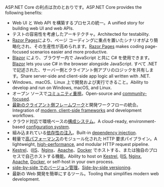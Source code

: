 <span data-ttu-id="783bb-101">ASP.NET Core の利点は次のとおりです。</span><span class="sxs-lookup"><span data-stu-id="783bb-101">ASP.NET Core provides the following benefits:</span></span>

* <span data-ttu-id="783bb-102">Web UI と Web API を構築するプロセスの統一。</span><span class="sxs-lookup"><span data-stu-id="783bb-102">A unified story for building web UI and web APIs.</span></span>
* <span data-ttu-id="783bb-103">テストの容易性を考慮したアーキテクチャ。</span><span class="sxs-lookup"><span data-stu-id="783bb-103">Architected for testability.</span></span>
* <span data-ttu-id="783bb-104">[Razor Pages](xref:razor-pages/index)により、ページ コーディングに重点を置いたシナリオがより簡略化され、その生産性が高められます。</span><span class="sxs-lookup"><span data-stu-id="783bb-104">[Razor Pages](xref:razor-pages/index) makes coding page-focused scenarios easier and more productive.</span></span>
* <span data-ttu-id="783bb-105">[Blazor](xref:blazor/index) により、ブラウザー内で JavaScript と共に C# を使用できます。</span><span class="sxs-lookup"><span data-stu-id="783bb-105">[Blazor](xref:blazor/index) lets you use C# in the browser alongside JavaScript.</span></span> <span data-ttu-id="783bb-106">すべて .NET で記述された、サーバー側とクライアント側アプリのロジックを共有します。</span><span class="sxs-lookup"><span data-stu-id="783bb-106">Share server-side and client-side app logic all written with .NET.</span></span>
* <span data-ttu-id="783bb-107">Windows、macOS、Linux 上で開発および実行できること。</span><span class="sxs-lookup"><span data-stu-id="783bb-107">Ability to develop and run on Windows, macOS, and Linux.</span></span>
* <span data-ttu-id="783bb-108">オープン ソースで[コミュニティ重視](https://live.asp.net/)。</span><span class="sxs-lookup"><span data-stu-id="783bb-108">Open-source and [community-focused](https://live.asp.net/).</span></span>
* <span data-ttu-id="783bb-109">[最新のクライアント側フレームワーク](xref:blazor/index)と開発ワークフローの統合。</span><span class="sxs-lookup"><span data-stu-id="783bb-109">Integration of [modern, client-side frameworks](xref:blazor/index) and development workflows.</span></span>
* <span data-ttu-id="783bb-110">クラウド対応で環境ベースの[構成システム](xref:fundamentals/configuration/index)。</span><span class="sxs-lookup"><span data-stu-id="783bb-110">A cloud-ready, environment-based [configuration system](xref:fundamentals/configuration/index).</span></span>
* <span data-ttu-id="783bb-111">組み込まれている[依存性の注入](xref:fundamentals/dependency-injection)。</span><span class="sxs-lookup"><span data-stu-id="783bb-111">Built-in [dependency injection](xref:fundamentals/dependency-injection).</span></span>
* <span data-ttu-id="783bb-112">軽量で[高パフォーマンス](https://github.com/aspnet/benchmarks)のモジュール化された HTTP 要求パイプライン。</span><span class="sxs-lookup"><span data-stu-id="783bb-112">A lightweight, [high-performance](https://github.com/aspnet/benchmarks), and modular HTTP request pipeline.</span></span>
* <span data-ttu-id="783bb-113">[Kestrel](xref:fundamentals/servers/kestrel)、([IIS](xref:host-and-deploy/iis/index)、[Nginx](xref:host-and-deploy/linux-nginx)、[Apache](xref:host-and-deploy/linux-apache)、[Docker](xref:host-and-deploy/docker/index) でホストする、または独自のプロセスで自己ホストする機能。</span><span class="sxs-lookup"><span data-stu-id="783bb-113">Ability to host on [Kestrel](xref:fundamentals/servers/kestrel), ([IIS](xref:host-and-deploy/iis/index), [Nginx](xref:host-and-deploy/linux-nginx), [Apache](xref:host-and-deploy/linux-apache), [Docker](xref:host-and-deploy/docker/index), or self-host in your own process.</span></span>
* <span data-ttu-id="783bb-114">[side-by-side でのバージョン管理](/dotnet/standard/choosing-core-framework-server#a-need-for-side-by-side-of-net-versions-per-application-level)。</span><span class="sxs-lookup"><span data-stu-id="783bb-114">[Side-by-side versioning](/dotnet/standard/choosing-core-framework-server#a-need-for-side-by-side-of-net-versions-per-application-level).</span></span>
* <span data-ttu-id="783bb-115">最新の Web 開発を簡単にするツール。</span><span class="sxs-lookup"><span data-stu-id="783bb-115">Tooling that simplifies modern web development.</span></span>
